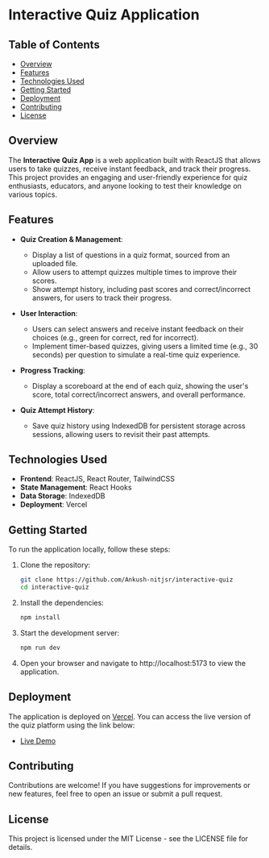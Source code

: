 # Interactive Quiz Application

## Table of Contents

- [Overview](#overview)
- [Features](#features)
- [Technologies Used](#technologies-used)
- [Getting Started](#getting-started)
- [Deployment](#deployment)
- [Contributing](#contributing)
- [License](#license)

## Overview

The **Interactive Quiz App** is a web application built with ReactJS that allows users to take quizzes, receive instant feedback, and track their progress. This project provides an engaging and user-friendly experience for quiz enthusiasts, educators, and anyone looking to test their knowledge on various topics.

## Features

- **Quiz Creation & Management**:

  - Display a list of questions in a quiz format, sourced from an uploaded file.
  - Allow users to attempt quizzes multiple times to improve their scores.
  - Show attempt history, including past scores and correct/incorrect answers, for users to track their progress.

- **User Interaction**:

  - Users can select answers and receive instant feedback on their choices (e.g., green for correct, red for incorrect).
  - Implement timer-based quizzes, giving users a limited time (e.g., 30 seconds) per question to simulate a real-time quiz experience.

- **Progress Tracking**:

  - Display a scoreboard at the end of each quiz, showing the user's score, total correct/incorrect answers, and overall performance.

- **Quiz Attempt History**:
  - Save quiz history using IndexedDB for persistent storage across sessions, allowing users to revisit their past attempts.

## Technologies Used

- **Frontend**: ReactJS, React Router, TailwindCSS
- **State Management**: React Hooks
- **Data Storage**: IndexedDB
- **Deployment**: Vercel

## Getting Started

To run the application locally, follow these steps:

1. Clone the repository:

   ```bash
   git clone https://github.com/Ankush-nitjsr/interactive-quiz
   cd interactive-quiz
   ```

2. Install the dependencies:

   ```bash
   npm install
   ```

3. Start the development server:

   ```bash
   npm run dev
   ```

4. Open your browser and navigate to http://localhost:5173 to view the application.

## Deployment

The application is deployed on [Vercel](https://interactive-quiz-nine.vercel.app/). You can access the live version of the quiz platform using the link below:

- [Live Demo](https://interactive-quiz-nine.vercel.app/)

## Contributing

Contributions are welcome! If you have suggestions for improvements or new features, feel free to open an issue or submit a pull request.

## License

This project is licensed under the MIT License - see the LICENSE file for details.
